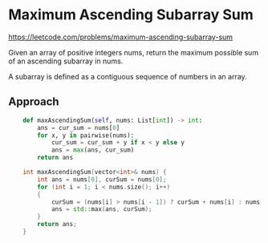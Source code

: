 # Maximum Ascending Subarray Sum

https://leetcode.com/problems/maximum-ascending-subarray-sum

Given an array of positive integers nums, return the maximum possible sum of an ascending subarray in nums.

A subarray is defined as a contiguous sequence of numbers in an array.

## Approach 

``` Python
    def maxAscendingSum(self, nums: List[int]) -> int:
        ans = cur_sum = nums[0]
        for x, y in pairwise(nums):
            cur_sum = cur_sum + y if x < y else y
            ans = max(ans, cur_sum)
        return ans
```

``` C++
    int maxAscendingSum(vector<int>& nums) {
        int ans = nums[0], curSum = nums[0];
        for (int i = 1; i < nums.size(); i++)
        {
            curSum = (nums[i] > nums[i - 1]) ? curSum + nums[i] : nums[i];
            ans = std::max(ans, curSum);
        }
        return ans;
    }
```